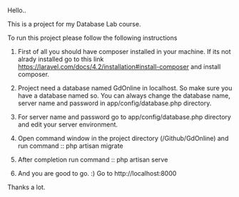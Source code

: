 Hello..

This is a project for my Database Lab course. 

To run this project please follow the following instructions

1. First of all you should have composer installed in your machine. If its not alrady installed go to this link https://laravel.com/docs/4.2/installation#install-composer and install composer.

2. Project need a database named GdOnline in localhost. So make sure you have a database named so.
 You can always change the database name, server name and password in app/config/database.php directory.

3. For server name and password go to app/config/database.php directory and edit your server environment.

4. Open command window in the project directory (/Github/GdOnline) and run command
	:: php artisan migrate

5. After completion run command
	:: php artisan serve

6. And you are good to go. :) Go to http://localhost:8000 

Thanks a lot. 
